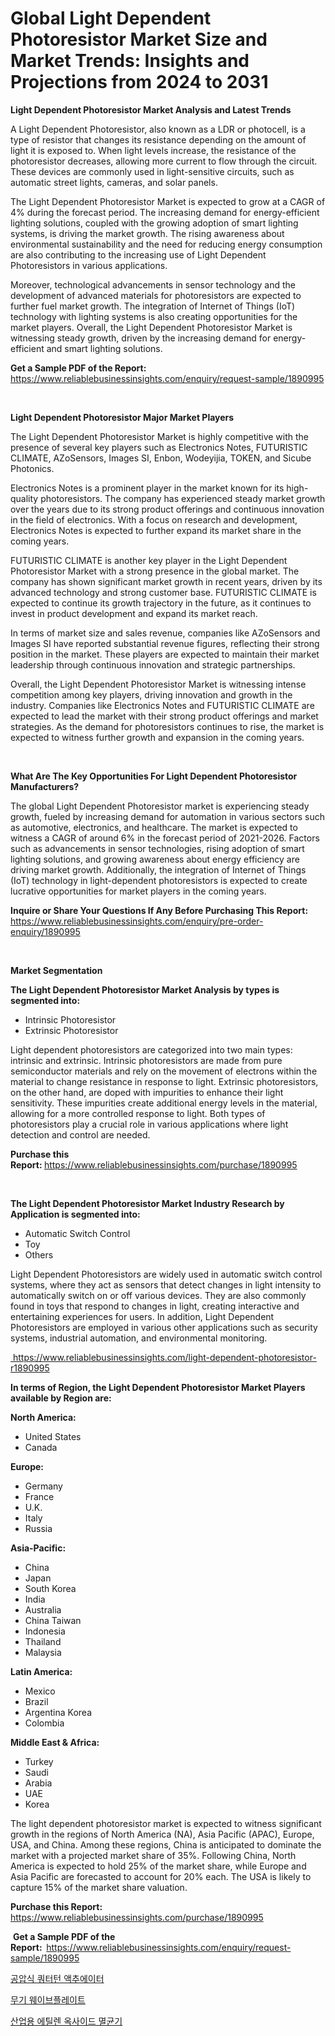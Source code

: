 <p><h1>Global Light Dependent Photoresistor Market Size and Market Trends: Insights and Projections from 2024 to 2031</h1></p><p><strong>Light Dependent Photoresistor Market Analysis and Latest Trends</strong></p>
<p><p>A Light Dependent Photoresistor, also known as a LDR or photocell, is a type of resistor that changes its resistance depending on the amount of light it is exposed to. When light levels increase, the resistance of the photoresistor decreases, allowing more current to flow through the circuit. These devices are commonly used in light-sensitive circuits, such as automatic street lights, cameras, and solar panels.</p><p>The Light Dependent Photoresistor Market is expected to grow at a CAGR of 4% during the forecast period. The increasing demand for energy-efficient lighting solutions, coupled with the growing adoption of smart lighting systems, is driving the market growth. The rising awareness about environmental sustainability and the need for reducing energy consumption are also contributing to the increasing use of Light Dependent Photoresistors in various applications.</p><p>Moreover, technological advancements in sensor technology and the development of advanced materials for photoresistors are expected to further fuel market growth. The integration of Internet of Things (IoT) technology with lighting systems is also creating opportunities for the market players. Overall, the Light Dependent Photoresistor Market is witnessing steady growth, driven by the increasing demand for energy-efficient and smart lighting solutions.</p></p>
<p><strong>Get a Sample PDF of the Report:&nbsp;</strong> <a href="https://www.reliablebusinessinsights.com/enquiry/request-sample/1890995">https://www.reliablebusinessinsights.com/enquiry/request-sample/1890995</a></p>
<p>&nbsp;</p>
<p><strong>Light Dependent Photoresistor Major Market Players</strong></p>
<p><p>The Light Dependent Photoresistor Market is highly competitive with the presence of several key players such as Electronics Notes, FUTURISTIC CLIMATE, AZoSensors, Images SI, Enbon, Wodeyijia, TOKEN, and Sicube Photonics. </p><p>Electronics Notes is a prominent player in the market known for its high-quality photoresistors. The company has experienced steady market growth over the years due to its strong product offerings and continuous innovation in the field of electronics. With a focus on research and development, Electronics Notes is expected to further expand its market share in the coming years.</p><p>FUTURISTIC CLIMATE is another key player in the Light Dependent Photoresistor Market with a strong presence in the global market. The company has shown significant market growth in recent years, driven by its advanced technology and strong customer base. FUTURISTIC CLIMATE is expected to continue its growth trajectory in the future, as it continues to invest in product development and expand its market reach.</p><p>In terms of market size and sales revenue, companies like AZoSensors and Images SI have reported substantial revenue figures, reflecting their strong position in the market. These players are expected to maintain their market leadership through continuous innovation and strategic partnerships.</p><p>Overall, the Light Dependent Photoresistor Market is witnessing intense competition among key players, driving innovation and growth in the industry. Companies like Electronics Notes and FUTURISTIC CLIMATE are expected to lead the market with their strong product offerings and market strategies. As the demand for photoresistors continues to rise, the market is expected to witness further growth and expansion in the coming years.</p></p>
<p>&nbsp;</p>
<p><strong>What Are The Key Opportunities For Light Dependent Photoresistor Manufacturers?</strong></p>
<p><p>The global Light Dependent Photoresistor market is experiencing steady growth, fueled by increasing demand for automation in various sectors such as automotive, electronics, and healthcare. The market is expected to witness a CAGR of around 6% in the forecast period of 2021-2026. Factors such as advancements in sensor technologies, rising adoption of smart lighting solutions, and growing awareness about energy efficiency are driving market growth. Additionally, the integration of Internet of Things (IoT) technology in light-dependent photoresistors is expected to create lucrative opportunities for market players in the coming years.</p></p>
<p><strong>Inquire or Share Your Questions If Any Before Purchasing This Report:</strong> <a href="https://www.reliablebusinessinsights.com/enquiry/pre-order-enquiry/1890995">https://www.reliablebusinessinsights.com/enquiry/pre-order-enquiry/1890995</a></p>
<p>&nbsp;</p>
<p><strong>Market Segmentation</strong></p>
<p><strong>The Light Dependent Photoresistor Market Analysis by types is segmented into:</strong></p>
<p><ul><li>Intrinsic Photoresistor</li><li>Extrinsic Photoresistor</li></ul></p>
<p><p>Light dependent photoresistors are categorized into two main types: intrinsic and extrinsic. Intrinsic photoresistors are made from pure semiconductor materials and rely on the movement of electrons within the material to change resistance in response to light. Extrinsic photoresistors, on the other hand, are doped with impurities to enhance their light sensitivity. These impurities create additional energy levels in the material, allowing for a more controlled response to light. Both types of photoresistors play a crucial role in various applications where light detection and control are needed.</p></p>
<p><strong>Purchase this Report:&nbsp;</strong><a href="https://www.reliablebusinessinsights.com/purchase/1890995">https://www.reliablebusinessinsights.com/purchase/1890995</a></p>
<p>&nbsp;</p>
<p><strong>The Light Dependent Photoresistor Market Industry Research by Application is segmented into:</strong></p>
<p><ul><li>Automatic Switch Control</li><li>Toy</li><li>Others</li></ul></p>
<p><p>Light Dependent Photoresistors are widely used in automatic switch control systems, where they act as sensors that detect changes in light intensity to automatically switch on or off various devices. They are also commonly found in toys that respond to changes in light, creating interactive and entertaining experiences for users. In addition, Light Dependent Photoresistors are employed in various other applications such as security systems, industrial automation, and environmental monitoring.</p></p>
<p><a href="https://www.reliablebusinessinsights.com/light-dependent-photoresistor-r1890995">&nbsp;https://www.reliablebusinessinsights.com/light-dependent-photoresistor-r1890995</a></p>
<p><strong>In terms of Region, the Light Dependent Photoresistor Market Players available by Region are:</strong></p>
<p>
    <p> <strong> North America: </strong>
        <ul>
            <li>United States</li>
            <li>Canada</li>
        </ul>
        </p> 
    <p> <strong> Europe: </strong>
        <ul>
            <li>Germany</li>
            <li>France</li>
            <li>U.K.</li>
            <li>Italy</li>
            <li>Russia</li>
        </ul>
        </p> 
    <p> <strong> Asia-Pacific: </strong>
        <ul>
            <li>China</li>
            <li>Japan</li>
            <li>South Korea</li>
            <li>India</li>
            <li>Australia</li>
            <li>China Taiwan</li>
            <li>Indonesia</li>
            <li>Thailand</li>
            <li>Malaysia</li>
        </ul>
        </p> 
    <p> <strong> Latin America: </strong>
        <ul>
            <li>Mexico</li>
            <li>Brazil</li>
            <li>Argentina Korea</li>
            <li>Colombia</li>
        </ul>
        </p> 
    <p> <strong> Middle East & Africa: </strong>
        <ul>
            <li>Turkey</li>
            <li>Saudi</li>
            <li>Arabia</li>
            <li>UAE</li>
            <li>Korea</li>
        </ul>
    </p>
    </p>
<p><p>The light dependent photoresistor market is expected to witness significant growth in the regions of North America (NA), Asia Pacific (APAC), Europe, USA, and China. Among these regions, China is anticipated to dominate the market with a projected market share of 35%. Following China, North America is expected to hold 25% of the market share, while Europe and Asia Pacific are forecasted to account for 20% each. The USA is likely to capture 15% of the market share valuation.</p></p>
<p><strong>Purchase this Report: </strong><a href="https://www.reliablebusinessinsights.com/purchase/1890995">https://www.reliablebusinessinsights.com/purchase/1890995</a></p>
<p>&nbsp;<strong>Get a Sample PDF of the Report:&nbsp;&nbsp;</strong><a href="https://www.reliablebusinessinsights.com/enquiry/request-sample/1890995">https://www.reliablebusinessinsights.com/enquiry/request-sample/1890995</a></p>
<p><strong></strong></p>
<p><p><a href="https://medium.com/@kylevasquez266/%EA%B8%80%EB%A1%9C%EB%B2%8C-%EC%95%95%EB%A0%A5%EC%8B%9D-%EC%BF%BC%ED%84%B0%ED%84%B4-%EA%B5%AC%EB%8F%99%EA%B8%B0-%EC%8B%9C%EC%9E%A5%EC%9D%98-%ED%8F%AC%EA%B4%84%EC%A0%81-%EB%B6%84%EC%84%9D-%EC%84%B1%EC%9E%A5-%EB%8F%99%ED%96%A5-%EB%B0%8F-%EC%8B%9C%EC%9E%A5-%EC%98%88%EC%B8%A1-2024-2031-0853978d40ba">공압식 쿼터턴 액추에이터</a></p><p><a href="https://github.com/Hubertstyenger6685/Market-Research-Report-List-2/blob/main/5726527158421.md">무기 웨이브플레이트</a></p><p><a href="https://medium.com/@emmareed1901/2031%EB%85%84%EA%B9%8C%EC%A7%80%EC%9D%98-%EC%82%B0%EC%97%85-%EC%9D%B4%ED%8B%B8%EB%A0%8C-%EC%98%A5%EC%82%AC%EC%9D%B4%EB%93%9C-%EC%82%B4%EA%B7%A0%EA%B8%B0-%EC%8B%9C%EC%9E%A5-%EC%A1%B0%EC%82%AC-%EB%B0%8F-%EC%82%B0%EC%97%85-%EB%B0%9C%EC%A0%84-%EB%B0%8F-%EC%98%88%EC%B8%A1-809fc71714a0">산업용 에틸렌 옥사이드 멸균기</a></p></p>